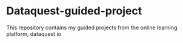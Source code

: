 # Dataquest-guided-project
This repository contains my guided projects from the online learning platform, dataquest.io
